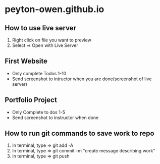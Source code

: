 # peyton-owen.github.io

## How to use live server
1) Right click on file you want to preview
2) Select => Open with Live Server

## First Website
- Only complete Todos 1-10
- Send screenshot to intructor when you are done(screenshot of live server)

## Portfolio Project
- Only Complete to dos 1-5
- Send screenshot to instructor when done

## How to run git commands to save work to repo 
1) In terminal, type => git add -A
2) In terminal, type => git commit -m "create message describing work"
3) In terminal, type => git push